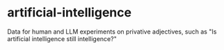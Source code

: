 # artificial-intelligence
Data for human and LLM experiments on privative adjectives, such as "Is artificial intelligence still intelligence?"
